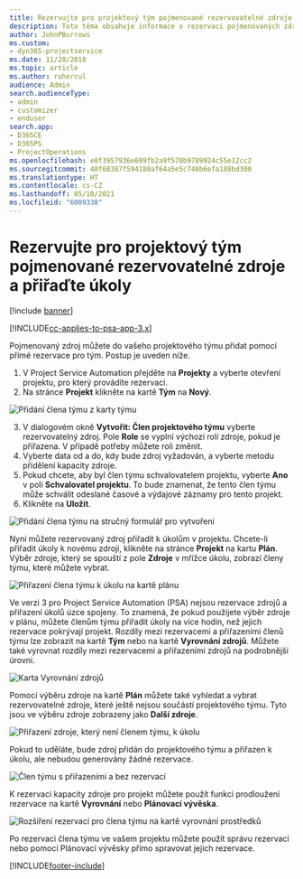 ```yaml
---
title: Rezervujte pro projektový tým pojmenované rezervovatelné zdroje a přiřaďte úkoly
description: Toto téma obsahuje informace o rezervaci pojmenovaných zdrojů pro projektové týmy a jejich přiřazování k úkolům.
author: JohnPBurrows
ms.custom:
- dyn365-projectservice
ms.date: 11/28/2018
ms.topic: article
ms.author: ruhercul
audience: Admin
search.audienceType:
- admin
- customizer
- enduser
search.app:
- D365CE
- D365PS
- ProjectOperations
ms.openlocfilehash: e0f3957936e699fb2a9f570b9789924c55e12cc2
ms.sourcegitcommit: 40f68387f594180af64a5e5c748b6efa188bd300
ms.translationtype: HT
ms.contentlocale: cs-CZ
ms.lasthandoff: 05/10/2021
ms.locfileid: "6009338"
---
```

# <a name="book-named-bookable-resources-to-a-project-team-and-assign-tasks"></a>Rezervujte pro projektový tým pojmenované rezervovatelné zdroje a přiřaďte úkoly 

[!include [banner](../includes/psa-now-project-operations.md)]

[!INCLUDE[cc-applies-to-psa-app-3.x](../includes/cc-applies-to-psa-app-3x.md)]

Pojmenovaný zdroj můžete do vašeho projektového týmu přidat pomocí přímé rezervace pro tým. Postup je uveden níže.

1. V Project Service Automation přejděte na **Projekty** a vyberte otevření projektu, pro který provádíte rezervaci.
2. Na stránce **Projekt** klikněte na kartě **Tým** na **Nový**. 

![Přidání člena týmu z karty týmu](media/RM-how-to-1.png)

3. V dialogovém okně **Vytvořit: Člen projektového týmu** vyberte rezervovatelný zdroj. Pole **Role** se vyplní výchozí rolí zdroje, pokud je přiřazena. V případě potřeby můžete roli změnit. 
4. Vyberte data od a do, kdy bude zdroj vyžadován, a vyberte metodu přidělení kapacity zdroje. 
5. Pokud chcete, aby byl člen týmu schvalovatelem projektu, vyberte **Ano** v poli **Schvalovatel projektu**. To bude znamenat, že tento člen týmu může schválit odeslané časové a výdajové záznamy pro tento projekt. 
6. Klikněte na **Uložit**.

![Přidání člena týmu na stručný formulář pro vytvoření](media/RM-how-to-2.png)


Nyní můžete rezervovaný zdroj přiřadit k úkolům v projektu. Chcete-li přiřadit úkoly k novému zdroji, klikněte na stránce **Projekt** na kartu **Plán**. Výběr zdroje, který se spouští z pole **Zdroje** v mřížce úkolu, zobrazí členy týmu, které můžete vybrat.

![Přiřazení člena týmu k úkolu na kartě plánu](media/RM-how-to-3.png)

Ve verzi 3 pro Project Service Automation (PSA) nejsou rezervace zdrojů a přiřazení úkolů úzce spojeny. To znamená, že pokud použijete výběr zdroje v plánu, můžete členům týmu přiřadit úkoly na více hodin, než jejich rezervace pokrývají projekt.
Rozdíly mezi rezervacemi a přiřazeními členů týmu lze zobrazit na kartě **Tým** nebo na kartě **Vyrovnání zdrojů**. Můžete také vyrovnat rozdíly mezi rezervacemi a přiřazeními zdrojů na podrobnější úrovni.

![Karta Vyrovnání zdrojů](media/RM-how-to-4.png)

Pomocí výběru zdroje na kartě **Plán** můžete také vyhledat a vybrat rezervovatelné zdroje, které ještě nejsou součástí projektového týmu. Tyto jsou ve výběru zdroje zobrazeny jako **Další zdroje**.

![Přiřazení zdroje, který není členem týmu, k úkolu](media/RM-how-to-5.png)

Pokud to uděláte, bude zdroj přidán do projektového týmu a přiřazen k úkolu, ale nebudou generovány žádné rezervace.

![Člen týmu s přiřazeními a bez rezervací](media/RM-how-to-6.png)

K rezervaci kapacity zdroje pro projekt můžete použít funkci prodloužení rezervace na kartě **Vyrovnání** nebo **Plánovací vývěska**.

![Rozšíření rezervací pro člena týmu na kartě vyrovnání prostředků](media/RM-how-to-7.png)

Po rezervaci člena týmu ve vašem projektu můžete použít správu rezervací nebo pomocí Plánovací vývěsky přímo spravovat jejich rezervace.


[!INCLUDE[footer-include](../includes/footer-banner.md)]